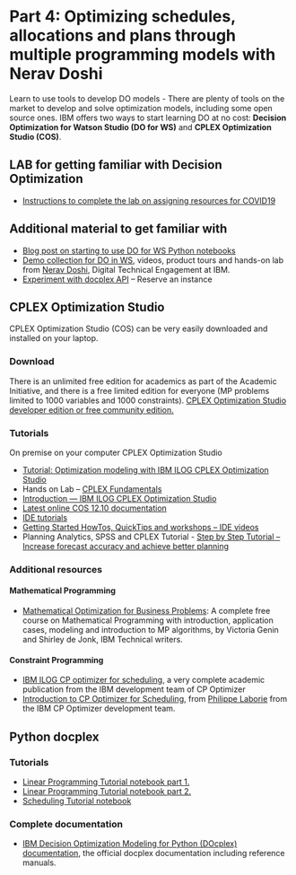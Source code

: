 # Part 4: Optimizing schedules, allocations and plans through multiple programming models with Nerav Doshi

Learn to use tools to develop DO models - There are plenty of tools on the market to develop and solve optimization models, including some open source ones.
IBM offers two ways to start learning DO at no cost: **Decision Optimization for Watson Studio (DO for WS)** and **CPLEX Optimization Studio (COS)**.

## LAB for getting familiar with Decision Optimization 
* [Instructions to complete the lab on assigning resources for COVID19](https://github.com/nmdoshi/WatsonStudioPremium-Tutorial-COVID19-Analysis.git)

## Additional material to get familiar with
* [Blog post on starting to use DO for WS Python notebooks](https://medium.com/@AlainChabrier/decision-optimization-generally-available-in-watson-studio-notebooks-514f718b957b)
* [Demo collection for DO in WS](https://www.ibm.com/demos/collection/IBM-Decision-Optimization-for-Watson-Studio/), videos, product tours and hands-on lab from [Nerav Doshi](https://www.linkedin.com/in/nerav-doshi/), Digital Technical Engagement at IBM.
* [Experiment with docplex API](https://www.ibm.com/cloud/garage/dte/tutorial/create-and-run-optimization-model-python) – Reserve an instance



## CPLEX Optimization Studio
CPLEX Optimization Studio (COS) can be very easily downloaded and installed on your laptop.

### Download
There is an unlimited free edition for academics as part of the Academic Initiative, and there is a free limited edition for everyone (MP problems limited to 1000 variables and 1000 constraints).
[CPLEX Optimization Studio developer edition or free community edition.](https://www.ibm.com/products/ilog-cplex-optimization-studio/pricing)

### Tutorials
On premise on your computer CPLEX Optimization Studio
* [Tutorial: Optimization modeling with IBM ILOG CPLEX Optimization Studio](https://www.youtube.com/watch?v=FUyW0zwxJiA)
* Hands on Lab – [CPLEX Fundamentals](https://www.ibm.com/cloud/garage/dte/tutorial/cplex-optimization-studio-fundamentals-tutoriall)
* [Introduction — IBM ILOG CPLEX Optimization Studio](https://www.youtube.com/watch?v=L957Y5DxCAo)
* [Latest online COS 12.10 documentation](https://www.ibm.com/support/knowledgecenter/SSSA5P_12.10.0/COS_KC_home.html)
* [IDE tutorials](https://www.ibm.com/support/knowledgecenter/SSSA5P_12.10.0/ilog.odms.ide.help/OPL_Studio/usroplide/topics/opl_ide_tutorialsTOP.html)
* [Getting Started HowTos, QuickTips and workshops – IDE videos](https://www.youtube.com/playlist?list=PLj0-bzIrJC76ggNwA6PMQDHWp1JqnlwZn)
* Planning Analytics, SPSS and CPLEX Tutorial -  [Step by Step Tutorial – Increase forecast accuracy and achieve better planning ](https://www.ibm.com/cloud/garage/dte/tutorial/step-step-tutorial-increase-forecasting-accuracy-and-achieve-better-operations-planning)

### Additional resources
#### Mathematical Programming
* [Mathematical Optimization for Business Problems](https://cognitiveclass.ai/courses/mathematical-optimization-for-business-problems): A complete free course on Mathematical Programming with introduction, application cases, modeling and introduction to MP algorithms, by Victoria Genin and Shirley de Jonk, IBM Technical writers.

#### Constraint Programming
* [IBM ILOG CP optimizer for scheduling](https://link.springer.com/epdf/10.1007/s10601-018-9281-x?author_access_token=PvQi2dcbGAy4BzM-mewXmve4RwlQNchNByi7wbcMAY4nHcDNzBIAxP9-qcxkT9nuYdU8nXJOl1k7alaTXN5sqp9XmmnnNJ6ICV9jSnbqGccmnqkClre4b2TTJXn2jwjhdh1oR1DBzW1uOxOO8XYofA%3D%3D), a very complete academic publication from the IBM development team of CP Optimizer
* [Introduction to CP Optimizer for Scheduling](https://www.slideshare.net/slideshow/embed_code/key/oWg78pKbv5TNcF), from [Philippe Laborie](https://www.linkedin.com/in/philippelaborie/) from the IBM CP Optimizer development team.

## Python docplex
### Tutorials
* [Linear Programming Tutorial notebook part 1.](https://github.com/IBMDecisionOptimization/docplex-examples/blob/master/examples/mp/jupyter/tutorials/Linear_Programming.ipynb)
* [Linear Programming Tutorial notebook part 2.](https://github.com/IBMDecisionOptimization/docplex-examples/blob/master/examples/mp/jupyter/tutorials/Beyond_Linear_Programming.ipynb)
* [Scheduling Tutorial notebook](https://github.com/IBMDecisionOptimization/docplex-examples/blob/master/examples/cp/jupyter/scheduling_tuto.ipynb)

### Complete documentation
* [IBM Decision Optimization Modeling for Python (DOcplex) documentation](https://cdn.rawgit.com/IBMDecisionOptimization/docplex-doc/master/docs/index.html), the official docplex documentation including reference manuals.
